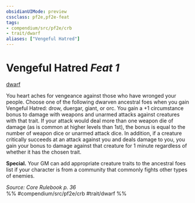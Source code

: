 ```yaml
---
obsidianUIMode: preview
cssclass: pf2e,pf2e-feat
tags:
- compendium/src/pf2e/crb
- trait/dwarf
aliases: ["Vengeful Hatred"]
---
```

# Vengeful Hatred  *Feat 1*  
[dwarf](dwarf.md "Dwarf Ancestry & Heritage Trait")  


You heart aches for vengeance against those who have wronged your people. Choose one of the following dwarven ancestral foes when you gain Vengeful Hatred: drow, duergar, giant, or orc. You gain a +1 circumstance bonus to damage with weapons and unarmed attacks against creatures with that trait. If your attack would deal more than one weapon die of damage (as is common at higher levels than 1st), the bonus is equal to the number of weapon dice or unarmed attack dice. In addition, if a creature critically succeeds at an attack against you and deals damage to you, you gain your bonus to damage against that creature for 1 minute regardless of whether it has the chosen trait.

**Special.** Your GM can add appropriate creature traits to the ancestral foes list if your character is from a community that commonly fights other types of enemies.

*Source: Core Rulebook p. 36*  
%% #compendium/src/pf2e/crb #trait/dwarf %%